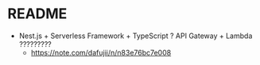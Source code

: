 # README

- Nest.js + Serverless Framework + TypeScript ? API Gateway + Lambda ?????????
  - https://note.com/dafujii/n/n83e76bc7e008
